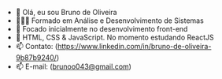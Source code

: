 - 👋 Olá, eu sou Bruno de Oliveira
- 👨🏽‍🎓 Formado em Análise e Desenvolvimento de Sistemas
- 👀 Focado inicialmente no desenvolvimento front-end
- 🌱 HTML, CSS & JavaScript. No momento estudando ReactJS
- 📫 Contato: (https://www.linkedin.com/in/bruno-de-oliveira-9b87b9240/)
- 📫 E-mail: (brunoo043@gmail.com)

<!---
BrunoDeOliveira-0898/BrunoDeOliveira-0898 is a ✨ special ✨ repository because its `README.md` (this file) appears on your GitHub profile.
You can click the Preview link to take a look at your changes.
--->

